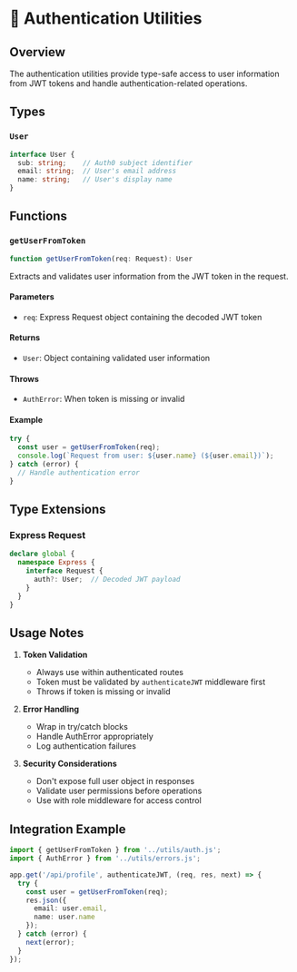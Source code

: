 # 🔐 Authentication Utilities

## Overview
The authentication utilities provide type-safe access to user information from JWT tokens and handle authentication-related operations.

## Types

### `User`
```typescript
interface User {
  sub: string;    // Auth0 subject identifier
  email: string;  // User's email address
  name: string;   // User's display name
}
```

## Functions

### `getUserFromToken`
```typescript
function getUserFromToken(req: Request): User
```

Extracts and validates user information from the JWT token in the request.

#### Parameters
- `req`: Express Request object containing the decoded JWT token

#### Returns
- `User`: Object containing validated user information

#### Throws
- `AuthError`: When token is missing or invalid

#### Example
```typescript
try {
  const user = getUserFromToken(req);
  console.log(`Request from user: ${user.name} (${user.email})`);
} catch (error) {
  // Handle authentication error
}
```

## Type Extensions

### Express Request
```typescript
declare global {
  namespace Express {
    interface Request {
      auth?: User;  // Decoded JWT payload
    }
  }
}
```

## Usage Notes

1. **Token Validation**
   - Always use within authenticated routes
   - Token must be validated by `authenticateJWT` middleware first
   - Throws if token is missing or invalid

2. **Error Handling**
   - Wrap in try/catch blocks
   - Handle AuthError appropriately
   - Log authentication failures

3. **Security Considerations**
   - Don't expose full user object in responses
   - Validate user permissions before operations
   - Use with role middleware for access control

## Integration Example
```typescript
import { getUserFromToken } from '../utils/auth.js';
import { AuthError } from '../utils/errors.js';

app.get('/api/profile', authenticateJWT, (req, res, next) => {
  try {
    const user = getUserFromToken(req);
    res.json({
      email: user.email,
      name: user.name
    });
  } catch (error) {
    next(error);
  }
});
```
